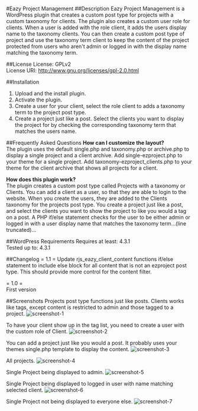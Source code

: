 #Eazy Project Management
##Description
Eazy Project Management is a WordPress plugin that creates a custom post type for projects with a custom taxonomy for clients. The plugin also creates a custom user role for clients. When a user is added with the role client, it adds the users display name to the taxonomy clients. You can then create a custom post type of project and use the taxonomy term client to keep the content of the project protected from users who aren\'t admin or logged in with the display name matching the taxonomy term.

##License
License: GPLv2  
License URI: http://www.gnu.org/licenses/gpl-2.0.html  

##Installation
1. Upload and the install plugin.
2. Activate the plugin.
3. Create a user for your client, select the role client to adds a taxonomy term to the project post type.
4. Create a project just like a post. Select the clients you want to display the project for by checking the corresponding taxonomy term that matches the users name.


##Frequently Asked Questions 
**How can I customize the layout?**  
The plugin uses the default single.php and taxonomy.php or archive.php to display a single project and a client archive. Add single-ezproject.php to your theme for a single project. Add taxonomy-ezproject_clients.php to your theme for the client archive that shows all projects for a client. 
  
**How does this plugin work?**  
The plugin creates a custom post type called Projects with a taxonomy or Clients. You can add a client as a user, so that they are able to login to the website. When you create the users, they are added to the Clients taxonomy for the projects post type. You create a project just like a post, and select the clients you want to show the project to like you would a tag on a post. A PHP if/else statement checks for the user to be either admin or logged in with a user display name that matches the taxonomy term...(line truncated)...

##WordPress Requirements
Requires at least: 4.3.1   
Tested up to: 4.3.1  

##Changelog
= 1.1 =
Update rjs_eazy_client_content functions if/else statement to include else block for all content that is not an ezproject post type. This should provide more control for the content filter.

= 1.0 =  
First version


##Screenshots 
Projects post type functions just like posts. Clients works like tags, except content is restricted to admin and those tagged to a project.
![screenshot-1](https://cloud.githubusercontent.com/assets/6818209/12076989/38f5cb36-b18c-11e5-9511-ecabfa48f55a.jpg)
  
To have your client show up in the tag list, you need to create a user with the custom role of Client.
![screenshot-2](https://cloud.githubusercontent.com/assets/6818209/12076990/38f63670-b18c-11e5-8f4d-207e08d517a3.jpg)
  
You can add a project just like you would a post. It probably uses your themes single.php template to display the content.
![screenshot-3](https://cloud.githubusercontent.com/assets/6818209/12076993/38f78160-b18c-11e5-86b4-6a3dbbd44791.jpg)
  
All projects.
![screenshot-4](https://cloud.githubusercontent.com/assets/6818209/12076988/38efb19c-b18c-11e5-8f0e-baa18c5e3b4c.jpg)
  
Single Project being displayed to admin.
![screenshot-5](https://cloud.githubusercontent.com/assets/6818209/12076987/38e06f98-b18c-11e5-8436-8587404b3d0a.jpg)
  
Single Project being displayed to logged in user with name matching selected client.
![screenshot-6](https://cloud.githubusercontent.com/assets/6818209/12076991/38f6496c-b18c-11e5-9f39-9dadb48b8b11.jpg)
  
Single Project not being displayed to everyone else.
![screenshot-7](https://cloud.githubusercontent.com/assets/6818209/12076992/38f6f63c-b18c-11e5-900e-ee12d8c555da.jpg)
